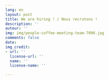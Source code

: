 ```yaml
---
lang: en
layout: post
title: We are hiring ! / Nous recrutons !
description: ''
auteur: ''
img: img/people-coffee-meeting-team-7096.jpg
comments: false
date: 
img_credit:
- url: ''
  license-url: ''
  name: ''
  license-name: ''

---
```

